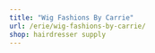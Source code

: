 ```yaml
---
title: "Wig Fashions By Carrie"
url: /erie/wig-fashions-by-carrie/
shop: hairdresser supply
---
```

